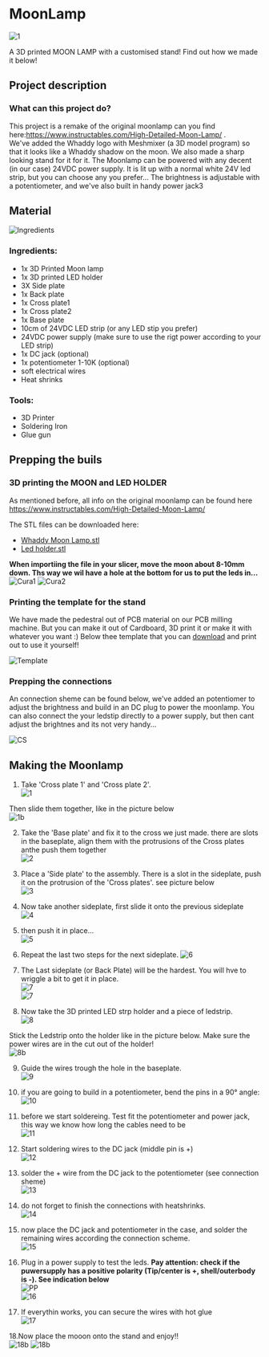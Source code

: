 # MoonLamp
![1](https://github.com/WhaddaMakers/MoonLight/blob/main/pictures/IMG_7904.jpg)


A 3D printed MOON LAMP with a customised stand! Find out how we made it below!

## Project description

### What can this project do?
This project is a remake of the original moonlamp can you find here:https://www.instructables.com/High-Detailed-Moon-Lamp/ .  
We've added the Whaddy logo with Meshmixer (a 3D model program) so that it looks like a Whaddy shadow on the moon. We also made a sharp looking stand for it for it.
The Moonlamp can be powered with any decent (in our case) 24VDC power supply. It is lit up with a normal white 24V led strip, but you can choose any you prefer...
The brightness is adjustable with a potentiometer, and we've also built in handy power jack3

## Material

![Ingredients](https://github.com/WhaddaMakers/MoonLight/blob/main/pictures/Ingredients.jpg)

### Ingredients:

* 1x 3D Printed Moon lamp
* 1x 3D printed LED holder
* 3X Side plate
* 1x Back plate
* 1x Cross plate1
* 1x Cross plate2
* 1x Base plate
* 10cm of 24VDC LED strip (or any LED stip you prefer) 
* 24VDC power supply (make sure to use the rigt power according to your LED strip)
* 1x DC jack (optional)
* 1x potentiometer 1-10K (optional)
* soft electrical wires
* Heat shrinks

### Tools:

* 3D Printer
* Soldering Iron
* Glue gun

## Prepping the buils

### 3D printing the MOON and LED HOLDER
As mentioned before, all info on the original moonlamp can be found here https://www.instructables.com/High-Detailed-Moon-Lamp/ 

The STL files can be downloaded here:
- [Whaddy Moon Lamp.stl](https://vellemannv-my.sharepoint.com/:u:/g/personal/nl_velleman_eu/EXgCJCqtD_RAr7959jyvImQBmb11U-QMWAOz8YXYz5xswQ?e=Y641Qv)
- [Led holder.stl](https://github.com/WhaddaMakers/MoonLight/blob/main/LEDholder.stl)


**When importiing the file in your slicer, move the moon about 8-10mm down. Ths way we wil have a hole at the bottom for us to put the leds in...**
![Cura1](https://github.com/WhaddaMakers/MoonLight/blob/main/pictures/Cura1.PNG)
![Cura2](https://github.com/WhaddaMakers/MoonLight/blob/main/pictures/Cura2.PNG)

### Printing the template for the stand

We have made the pedestral out of PCB material on our PCB milling machine. But you can make it out of Cardboard, 3D print it or make it with whatever you want :)
Below thee template that you can [download](https://github.com/WhaddaMakers/MoonLight/blob/main/Template.pdf) and print out to use it yourself!

![Template](https://github.com/WhaddaMakers/MoonLight/blob/main/pictures/Template.JPG)

### Prepping the connections

An connection sheme can be found below, we've added an potentiomer to adjust the brightness and build in an DC plug to power the moonlamp.
You can also connect the your ledstip directly to a power supply, but then cant adjust the brightnes and its not very handy...

![CS](https://github.com/WhaddaMakers/MoonLight/blob/main/pictures/CS.jpg)

## Making the Moonlamp

1. Take 'Cross plate 1' and 'Cross plate 2'.  
![1](https://github.com/WhaddaMakers/MoonLight/blob/main/pictures/1.jpg)

Then slide them together, like in the picture below  
![1b](https://github.com/WhaddaMakers/MoonLight/blob/main/pictures/1b.jpg)

2. Take the 'Base plate' and fix it to the cross we just made. there are slots in the baseplate, align them with the protrusions of the Cross plates anthe push them together  
![2](https://github.com/WhaddaMakers/MoonLight/blob/main/pictures/2.jpg)

3. Place a 'Side plate' to the assembly. There is a slot in the sideplate, push it on the protrusion of the 'Cross plates'. see picture below  
![3](https://github.com/WhaddaMakers/MoonLight/blob/main/pictures/3.jpg)

4. Now take another sideplate, first slide it onto the previous sideplate  
![4](https://github.com/WhaddaMakers/MoonLight/blob/main/pictures/4.jpg)

5. then push it in place...  
![5](https://github.com/WhaddaMakers/MoonLight/blob/main/pictures/5.jpg)

6. Repeat the last two steps for the next sideplate.
![6](https://github.com/WhaddaMakers/MoonLight/blob/main/pictures/6.jpg)

7. The Last sideplate (or Back Plate) will be the hardest. You will hve to wriggle a bit to get it in place.  
![7](https://github.com/WhaddaMakers/MoonLight/blob/main/pictures/7.jpg)  
![7](https://github.com/WhaddaMakers/MoonLight/blob/main/pictures/7b.jpg)

8. Now take the 3D printed LED strp holder and a piece of ledstrip.   
![8](https://github.com/WhaddaMakers/MoonLight/blob/main/pictures/8.jpg) 

Stick the Ledstrip onto the holder like in the picture below. Make sure the power wires are in the cut out of the holder!  
![8b](https://github.com/WhaddaMakers/MoonLight/blob/main/pictures/8b.jpg)

9. Guide the wires trough the hole in the baseplate.  
![9](https://github.com/WhaddaMakers/MoonLight/blob/main/pictures/9.jpg)

10. if you are going to build in a potentiometer, bend the pins in a 90° angle:  
![10](https://github.com/WhaddaMakers/MoonLight/blob/main/pictures/10.jpg)

11. before we start soldereing. Test fit the potentiometer and power jack, this way we know how long the cables need to be  
![11](https://github.com/WhaddaMakers/MoonLight/blob/main/pictures/11.jpg)

12. Start soldering wires to the DC jack (middle pin is +)  
![12](https://github.com/WhaddaMakers/MoonLight/blob/main/pictures/12.jpg)

13. solder the + wire from the DC jack to the potentiometer (see connection sheme)  
![13](https://github.com/WhaddaMakers/MoonLight/blob/main/pictures/13.jpg)

14. do not forget to finish the connections with heatshrinks.  
![14](https://github.com/WhaddaMakers/MoonLight/blob/main/pictures/14.jpg)

15. now place the DC jack and potentiometer in the case, and solder the remaining wires according the connection scheme.  
![15](https://github.com/WhaddaMakers/MoonLight/blob/main/pictures/15.jpg)

16. Plug in a power supply to test the leds. **Pay attention: check if the puwersupply has a positive polarity (Tip/center is +, shell/outerbody is -). See indication below**  
![PP](https://github.com/WhaddaMakers/MoonLight/blob/main/pictures/PP.png)  
![16](https://github.com/WhaddaMakers/MoonLight/blob/main/pictures/16.jpg)

17. If everythin works, you can secure the wires with hot glue  
![17](https://github.com/WhaddaMakers/MoonLight/blob/main/pictures/17.jpg)

18.Now place the mooon onto the stand and enjoy!!  
![18b](https://github.com/WhaddaMakers/MoonLight/blob/main/pictures/18b.jpg)
![18b](https://github.com/WhaddaMakers/MoonLight/blob/main/pictures/IMG_7899.jpg)

